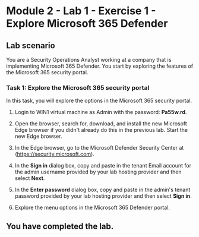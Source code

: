 # Module 2 - Lab 1 - Exercise 1 - Explore Microsoft 365 Defender 

## Lab scenario

You are a Security Operations Analyst working at a company that is implementing Microsoft 365 Defender. You start by exploring the features of the Microsoft 365 security portal.

### Task 1: Explore the Microsoft 365 security portal

In this task, you will explore the options in the Microsoft 365 security portal.

1.  Login to WIN1 virtual machine as Admin with the password: **Pa55w.rd**.  

2.  Open the browser, search for, download, and install the new Microsoft Edge browser if you didn't already do this in the previous lab. Start the new Edge browser.

3.  In the Edge browser, go to the Microsoft Defender Security Center at (https://security.microsoft.com).

4. In the **Sign in** dialog box, copy and paste in the tenant Email account for the admin username provided by your lab hosting provider and then select **Next**.

5. In the **Enter password** dialog box, copy and paste in the admin's tenant password provided by your lab hosting provider and then select **Sign in**.

6. Explore the menu options in the Microsoft 365 Defender portal.

## You have completed the lab.